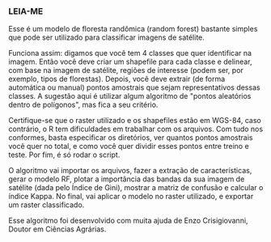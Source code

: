 ### LEIA-ME
Esse é um modelo de floresta randômica (random forest) bastante simples que pode ser utilizado para classificar imagens de satélite.

Funciona assim: digamos que você tem 4 classes que quer identificar na imagem. Então você deve criar um shapefile para cada classe e delinear, com base na imagem de satélite, regiões de interesse (podem ser, por exemplo, tipos de florestas).
Depois, você deve extrair (de forma automática ou manual) pontos amostrais que sejam representativos dessas classes. A sugestão aqui é utilizar algum algoritmo de "pontos aleatórios dentro de polígonos", mas fica a seu critério.

Certifique-se que o raster utilizado e os shapefiles estão em WGS-84, caso contrário, o R tem dificuldades em trabalhar com os arquivos. Com tudo nos conformes, basta especificar os diretórios, ver quantos pontos amostrais você quer no total, e como você quer dividir esses pontos entre treino e teste.
Por fim, é só rodar o script.

O algoritmo vai importar os arquivos, fazer a extração de características, gerar o modelo RF, plotar a importância das bandas da sua imagem de satélite (dada pelo Índice de Gini), mostrar a matriz de confusão e calcular o índice Kappa. No final, vai aplicar o modelo no raster utilizado, e exportar um raster classificado.

Esse algoritmo foi desenvolvido com muita ajuda de Enzo Crisigiovanni, Doutor em Ciências Agrárias.
